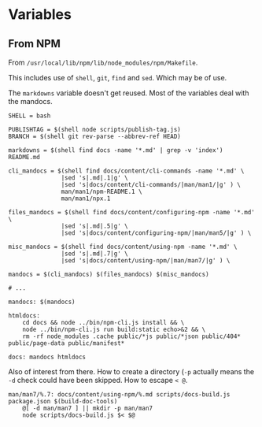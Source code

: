 # Variables


## From NPM

From `/usr/local/lib/npm/lib/node_modules/npm/Makefile`.

This includes use of `shell`, `git`, `find` and `sed`. Which may be of use.

The `markdowns` variable doesn't get reused. Most of the variables deal with the mandocs.

```make
SHELL = bash

PUBLISHTAG = $(shell node scripts/publish-tag.js)
BRANCH = $(shell git rev-parse --abbrev-ref HEAD)

markdowns = $(shell find docs -name '*.md' | grep -v 'index') README.md

cli_mandocs = $(shell find docs/content/cli-commands -name '*.md' \
               |sed 's|.md|.1|g' \
               |sed 's|docs/content/cli-commands/|man/man1/|g' ) \
               man/man1/npm-README.1 \
               man/man1/npx.1

files_mandocs = $(shell find docs/content/configuring-npm -name '*.md' \
               |sed 's|.md|.5|g' \
               |sed 's|docs/content/configuring-npm/|man/man5/|g' ) \

misc_mandocs = $(shell find docs/content/using-npm -name '*.md' \
               |sed 's|.md|.7|g' \
               |sed 's|docs/content/using-npm/|man/man7/|g' ) \

mandocs = $(cli_mandocs) $(files_mandocs) $(misc_mandocs)

# ...

mandocs: $(mandocs)

htmldocs:
	cd docs && node ../bin/npm-cli.js install && \
	node ../bin/npm-cli.js run build:static echo>&2 && \
	rm -rf node_modules .cache public/*js public/*json public/404* public/page-data public/manifest*

docs: mandocs htmldocs
```

Also of interest from there. How to create a directory (`-p` actually means the `-d` check could have been skipped. How to escape `< @`.

```make
man/man7/%.7: docs/content/using-npm/%.md scripts/docs-build.js package.json $(build-doc-tools)
	@[ -d man/man7 ] || mkdir -p man/man7
	node scripts/docs-build.js $< $@
```
